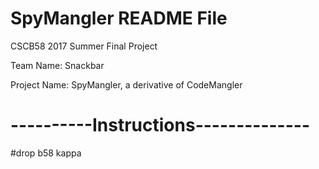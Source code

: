 # SpyMangler README File
CSCB58 2017 Summer Final Project

Team Name: Snackbar

Project Name: SpyMangler, a derivative of CodeMangler
# ----------Instructions--------------
#drop b58 kappa
